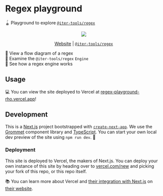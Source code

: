 # Regex playground

🪀 Playground to explore [`@iter-tools/regex`]

<div align="center">

![](https://user-images.githubusercontent.com/61068799/224835690-fa5333a0-5225-48ac-88e1-34acc2ac665c.png)

<!-- prettier-ignore -->
[Website](https://regex-playground-rho.vercel.app/)
| [`@iter-tools/regex`](https://github.com/iter-tools/regex#readme)

</div>

🚂 View a flow diagram of a regex \
🔎 Examine the `@iter-tools/regex` `Engine` \
👀 See how a regex engine works

## Usage

💻 You can view the site deployed to Vercel at
[regex-playground-rho.vercel.app]!

## Development

This is a [Next.js] project bootstrapped with [`create-next-app`]. We use the
[Grommet] component library and [TypeScript]. You can start your own local dev
preview of the site using `npm run dev`. 🚀

### Deployment

This site is deployed to Vercel, the makers of Next.js. You can deploy your own
instance of this site by heading over to [vercel.com/new] and picking your fork
of this repo, or this repo itself.

📚 You can learn more about Vercel and [their integration with Next.js] on
[their website].

<!-- prettier-ignore-start -->
[`@iter-tools/regex`]: https://github.com/iter-tools/regex#readme
[next.js]: https://nextjs.org/
[`create-next-app`]: https://github.com/vercel/next.js/tree/canary/packages/create-next-app
[regex-playground-rho.vercel.app]: https://regex-playground-rho.vercel.app/
[grommet]: https://v2.grommet.io/
[typescript]: https://www.typescriptlang.org/
[vercel.com/new]: https://vercel.com/new
[their integration with Next.js]: https://vercel.com/solutions/nextjs
[their website]: https://vercel.com/
<!-- prettier-ignore-end -->
